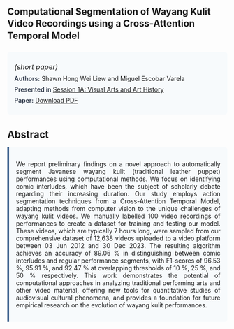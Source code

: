
<style>    
    h2 {
        margin-top: 0;
        margin-bottom: 1.5rem;
        line-height: 1.3;
    }
    
    h3 {
        margin-top: 2rem;
        margin-bottom: 1rem;
        font-size: 1.4rem;
        font-weight:bold;
    }
    
    .metadata {
        background-color: #f7fafc;
        padding: 1rem;
        border-radius: 6px;
        margin-bottom: 2rem;
    }
    
    .metadata p {
        margin: 0.5rem 0;
    }
    
    .abstract {
        text-align: justify;
        padding: 1rem;
        background-color: #f7fafc;
        border-left: 4px solid #2c5282;
        border-radius: 0 6px 6px 0;
    }
    
    strong {
        color: #2d3748;
        font-weight: 600;
    }
</style>
<main role="main">
<h2>Computational Segmentation of Wayang Kulit Video Recordings using a Cross-Attention Temporal Model</h2>

<section class="metadata">
<p style='font-size:1rem'><i>(short paper)</i></p>
<p><strong>Authors:</strong> Shawn Hong Wei Liew and Miguel Escobar Varela</p>
<p><strong>Presented in</strong> <a href="/programme/#session1A">Session 1A: Visual Arts and Art History</a></p>
<p><strong>Paper:</strong> <a href="https://ceur-ws.org/Vol-3558/paper141.pdf">Download PDF</a></p>
</section>

<section>
<h3>Abstract</h3>
<div class="abstract">
<p>We report preliminary findings on a novel approach to automatically segment Javanese wayang kulit (traditional leather puppet) performances using computational methods. We focus on identifying comic interludes, which have been the subject of scholarly debate regarding their increasing duration. Our study employs action segmentation techniques from a Cross-Attention Temporal Model, adapting methods from computer vision to the unique challenges of wayang kulit videos. We manually labelled 100 video recordings of performances to create a dataset for training and testing our model. These videos, which are typically 7 hours long, were sampled from our comprehensive dataset of 12,638 videos uploaded to a video platform between 03 Jun 2012 and 30 Dec 2023. The resulting algorithm achieves an accuracy of 89.06 %  in distinguishing between comic interludes and regular performance segments, with F1-scores of 96.53 %, 95.91 %, and 92.47 %  at overlapping thresholds of 10 %, 25 %, and 50 %  respectively. This work demonstrates the potential of computational approaches in analyzing traditional performing arts and other video material, offering new tools for quantitative studies of audiovisual cultural phenomena, and provides a foundation for future empirical research on the evolution of wayang kulit performances.</p>
</div>
</section>
</main>